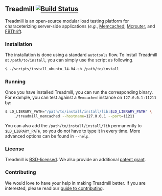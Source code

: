 ## Treadmill [![Build Status](https://travis-ci.org/facebook/treadmill.svg?branch=master)](https://travis-ci.org/facebook/treadmill)

Treadmill is an open-source modular load testing platform for characeterizing
server-side applications (_e.g._, [Memcached](http://memcached.org/),
[Mcrouter](https://github.com/facebook/mcrouter), and
[FBThrift](https://github.com/facebook/fbthrift).

### Installation

The installation is done using a standard `autotools` flow. To install Treadmill
at `/path/to/install`, you can simply use the script as following.

```bash
$ ./scripts/install_ubuntu_14.04.sh /path/to/install
```

### Running

Once you have installed Treadmill, you can run the corresponding binary. For
example, you can test against a `Memcached` instance on `127.0.0.1:11211` by:

```bash
$ LD_LIBRARY_PATH="/path/to/install/install/lib:$LD_LIBRARY_PATH" \
    ./treadmill_memcached --hostname=127.0.0.1 --port=11211
```

You can also add the `/path/to/install/install/lib` permanently to
`$LD_LIBRARY_PATH`, so you do not have to type it in every time. More advanced
options can be found in `--help`.

### License

Treadmill is [BSD-licensed](LICENSE). We also provide an additional
[patent grant](PATENTS).

### Contributing

We would love to have your help in making Treadmill better. If you are
interested, please read our [guide to contributing](CONTRIBUTING.md).
